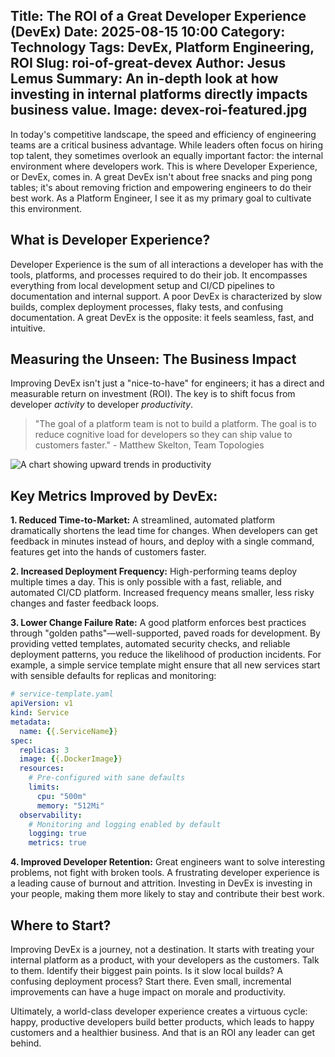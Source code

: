 Title: The ROI of a Great Developer Experience (DevEx)
Date: 2025-08-15 10:00
Category: Technology
Tags: DevEx, Platform Engineering, ROI
Slug: roi-of-great-devex
Author: Jesus Lemus
Summary: An in-depth look at how investing in internal platforms directly impacts business value.
Image: devex-roi-featured.jpg
---

In today's competitive landscape, the speed and efficiency of engineering teams are a critical business advantage. While leaders often focus on hiring top talent, they sometimes overlook an equally important factor: the internal environment where developers work. This is where Developer Experience, or DevEx, comes in. A great DevEx isn't about free snacks and ping pong tables; it's about removing friction and empowering engineers to do their best work. As a Platform Engineer, I see it as my primary goal to cultivate this environment.

## What is Developer Experience?

Developer Experience is the sum of all interactions a developer has with the tools, platforms, and processes required to do their job. It encompasses everything from local development setup and CI/CD pipelines to documentation and internal support. A poor DevEx is characterized by slow builds, complex deployment processes, flaky tests, and confusing documentation. A great DevEx is the opposite: it feels seamless, fast, and intuitive.

## Measuring the Unseen: The Business Impact

Improving DevEx isn't just a "nice-to-have" for engineers; it has a direct and measurable return on investment (ROI). The key is to shift focus from developer *activity* to developer *productivity*.

> "The goal of a platform team is not to build a platform. The goal is to reduce cognitive load for developers so they can ship value to customers faster."
> \- Matthew Skelton, Team Topologies

![A chart showing upward trends in productivity]({static}/images/productivity-chart.jpg)

## Key Metrics Improved by DevEx:

**1. Reduced Time-to-Market:** A streamlined, automated platform dramatically shortens the lead time for changes. When developers can get feedback in minutes instead of hours, and deploy with a single command, features get into the hands of customers faster.

**2. Increased Deployment Frequency:** High-performing teams deploy multiple times a day. This is only possible with a fast, reliable, and automated CI/CD platform. Increased frequency means smaller, less risky changes and faster feedback loops.

**3. Lower Change Failure Rate:** A good platform enforces best practices through "golden paths"—well-supported, paved roads for development. By providing vetted templates, automated security checks, and reliable deployment patterns, you reduce the likelihood of production incidents. For example, a simple service template might ensure that all new services start with sensible defaults for replicas and monitoring:

```yaml
# service-template.yaml
apiVersion: v1
kind: Service
metadata:
  name: {{.ServiceName}}
spec:
  replicas: 3
  image: {{.DockerImage}}
  resources:
    # Pre-configured with sane defaults
    limits:
      cpu: "500m"
      memory: "512Mi"
  observability:
    # Monitoring and logging enabled by default
    logging: true
    metrics: true
```

**4. Improved Developer Retention:** Great engineers want to solve interesting problems, not fight with broken tools. A frustrating developer experience is a leading cause of burnout and attrition. Investing in DevEx is investing in your people, making them more likely to stay and contribute their best work.

## Where to Start?

Improving DevEx is a journey, not a destination. It starts with treating your internal platform as a product, with your developers as the customers. Talk to them. Identify their biggest pain points. Is it slow local builds? A confusing deployment process? Start there. Even small, incremental improvements can have a huge impact on morale and productivity.

Ultimately, a world-class developer experience creates a virtuous cycle: happy, productive developers build better products, which leads to happy customers and a healthier business. And that is an ROI any leader can get behind.

